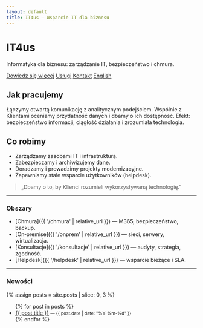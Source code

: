 ```yaml
---
layout: default
title: IT4us — Wsparcie IT dla biznesu
---
```


<link rel="stylesheet" href="{{ '/assets/css/custom.css' | relative_url }}">

<div class="hero">
  <h1>IT4us</h1>
  <p>Informatyka dla biznesu: zarządzanie IT, bezpieczeństwo i chmura.</p>
  <p class="cta">
    <a href="{{ '/blog' | relative_url }}" class="btn btn-tertiary">Dowiedz się więcej</a>
    <a href="{{ '/uslugi' | relative_url }}" class="btn">Usługi</a>
    <a href="{{ '/kontakt' | relative_url }}" class="btn btn-secondary">Kontakt</a>
    <a href="{{ '/en/' | relative_url }}" class="btn btn-tertiary">English</a>
  </p>
</div>

## Jak pracujemy
Łączymy otwartą komunikację z analitycznym podejściem. Wspólnie z Klientami oceniamy przydatność danych i dbamy o ich dostępność. Efekt: bezpieczeństwo informacji, ciągłość działania i zrozumiała technologia.

## Co robimy
- Zarządzamy zasobami IT i infrastrukturą.
- Zabezpieczamy i archiwizujemy dane.
- Doradzamy i prowadzimy projekty modernizacyjne.
- Zapewniamy stałe wsparcie użytkowników (helpdesk).

> „Dbamy o to, by Klienci rozumieli wykorzystywaną technologię.”

---

### Obszary
- [Chmura]({{ '/chmura' | relative_url }}) — M365, bezpieczeństwo, backup.
- [On‑premise]({{ '/onprem' | relative_url }}) — sieci, serwery, wirtualizacja.
- [Konsultacje]({{ '/konsultacje' | relative_url }}) — audyty, strategia, zgodność.
- [Helpdesk]({{ '/helpdesk' | relative_url }}) — wsparcie bieżące i SLA.

---

### Nowości
{% assign posts = site.posts | slice: 0, 3 %}
<ul>
{% for post in posts %}
  <li><a href="{{ post.url | relative_url }}">{{ post.title }}</a> <small>— {{ post.date | date: "%Y-%m-%d" }}</small></li>
{% endfor %}
</ul>


